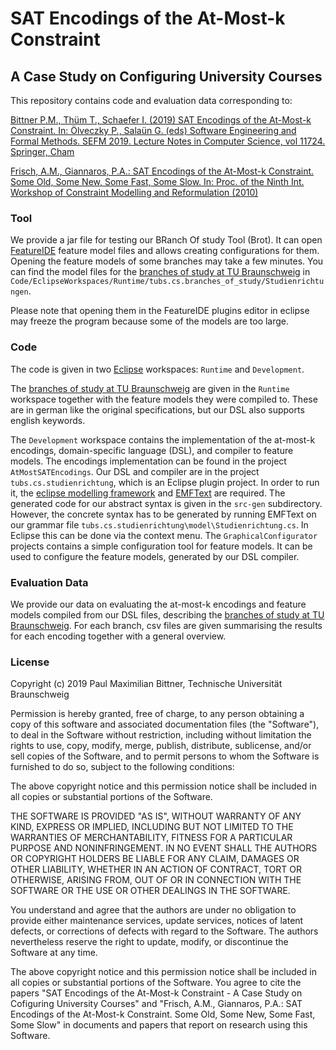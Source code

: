 # SAT Encodings of the At-Most-k Constraint
## A Case Study on Configuring University Courses

This repository contains code and evaluation data corresponding to:

[Bittner P.M., Thüm T., Schaefer I. (2019) SAT Encodings of the At-Most-k Constraint. In: Ölveczky P., Salaün G. (eds) Software Engineering and Formal Methods. SEFM 2019. Lecture Notes in Computer Science, vol 11724. Springer, Cham][1]

[Frisch, A.M., Giannaros, P.A.: SAT Encodings of the At-Most-k Constraint. Some
Old, Some New, Some Fast, Some Slow. In: Proc. of the Ninth Int. Workshop of
Constraint Modelling and Reformulation (2010)][2]

[comment]: <> (Please cite as:)

### Tool
We provide a jar file for testing our BRanch Of study Tool (Brot).
It can open [FeatureIDE][7] feature model files and allows creating configurations for them.
Opening the feature models of some branches may take a few minutes.
You can find the model files for the [branches of study at TU Braunschweig][6] in `Code/EclipseWorkspaces/Runtime/tubs.cs.branches_of_study/Studienrichtungen`.

Please note that opening them in the FeatureIDE plugins editor in eclipse may freeze the program because
some of the models are too large.

### Code
The code is given in two [Eclipse][3] workspaces: `Runtime` and `Development`.

The [branches of study at TU Braunschweig][6] are given in the `Runtime` workspace together with
the feature models they were compiled to.
These are in german like the original specifications, but our DSL also supports english keywords.

The `Development` workspace contains the implementation of the at-most-k encodings, domain-specific language (DSL),
and compiler to feature models.
The encodings implementation can be found in the project `AtMostSATEncodings`.
Our DSL and compiler are in the project `tubs.cs.studienrichtung`, which is an Eclipse plugin project.
In order to run it, the [eclipse modelling framework][4] and [EMFText][5] are required.
The generated code for our abstract syntax is given in the `src-gen` subdirectory.
However, the concrete syntax has to be generated by running EMFText on our grammar file
`tubs.cs.studienrichtung\model\Studienrichtung.cs`. In Eclipse this can be done via the context menu.
The `GraphicalConfigurator` projects contains a simple configuration tool for feature models.
It can be used to configure the feature models, generated by our DSL compiler.

### Evaluation Data
We provide our data on evaluating the at-most-k encodings and feature models compiled from our DSL files, describing
the [branches of study at TU Braunschweig][6].
For each branch, csv files are given summarising the results for each encoding together with a general overview.

### License

Copyright (c) 2019 Paul Maximilian Bittner, Technische Universität Braunschweig

Permission is hereby granted, free of charge, to any person obtaining a copy
of this software and associated documentation files (the "Software"), to deal
in the Software without restriction, including without limitation the rights
to use, copy, modify, merge, publish, distribute, sublicense, and/or sell
copies of the Software, and to permit persons to whom the Software is
furnished to do so, subject to the following conditions:

The above copyright notice and this permission notice shall be included in all
copies or substantial portions of the Software.

THE SOFTWARE IS PROVIDED "AS IS", WITHOUT WARRANTY OF ANY KIND, EXPRESS OR
IMPLIED, INCLUDING BUT NOT LIMITED TO THE WARRANTIES OF MERCHANTABILITY,
FITNESS FOR A PARTICULAR PURPOSE AND NONINFRINGEMENT. IN NO EVENT SHALL THE
AUTHORS OR COPYRIGHT HOLDERS BE LIABLE FOR ANY CLAIM, DAMAGES OR OTHER
LIABILITY, WHETHER IN AN ACTION OF CONTRACT, TORT OR OTHERWISE, ARISING FROM,
OUT OF OR IN CONNECTION WITH THE SOFTWARE OR THE USE OR OTHER DEALINGS IN THE
SOFTWARE.

You understand and agree that the authors are under no obligation to provide
either maintenance services, update services, notices of latent defects, or
corrections of defects with regard to the Software. The authors nevertheless
reserve the right to update, modify, or discontinue the Software at any time.

The above copyright notice and this permission notice shall be included in all
copies or substantial portions of the Software. You agree to cite the papers
"SAT Encodings of the At-Most-k Constraint - A Case Study on Cofiguring University Courses"
and "Frisch, A.M., Giannaros, P.A.: SAT Encodings of the At-Most-k Constraint. Some
Old, Some New, Some Fast, Some Slow"
in documents and papers that
report on research using this Software.

[1]: https://link.springer.com/chapter/10.1007%2F978-3-030-30446-1_7
[2]: http://www.cs.toronto.edu/~fbacchus/csc2512/at_most_k.pdf
[3]: https://www.eclipse.org/
[4]: https://www.eclipse.org/modeling/emf/
[5]: https://marketplace.eclipse.org/content/emftext
[6]: https://www.tu-braunschweig.de/informatik-msc/struktur/studienrichtungen
[7]: https://featureide.github.io/
